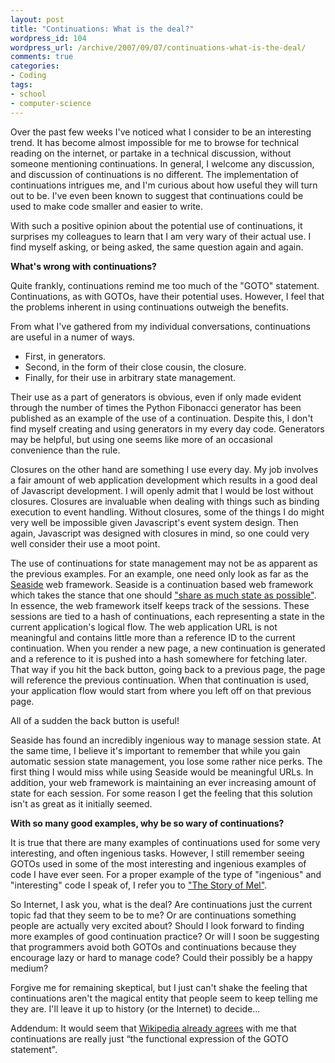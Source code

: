 ```yaml
--- 
layout: post
title: "Continuations: What is the deal?"
wordpress_id: 104
wordpress_url: /archive/2007/09/07/continuations-what-is-the-deal/
comments: true
categories: 
- Coding
tags: 
- school
- computer-science
---
```


Over the past few weeks I've noticed what I consider to be an interesting trend. It has become almost impossible for me to browse for technical reading on the internet, or partake in a technical discussion, without someone mentioning continuations. In general, I welcome any discussion, and discussion of continuations is no different. The implementation of continuations intrigues me, and I'm curious about how useful they will turn out to be. I've even been known to suggest that continuations could be used to make code smaller and easier to write. 

With such a positive opinion about the potential use of continuations, it surprises my colleagues to learn that I am very wary of their actual use. I find myself asking, or being asked, the same question again and again.

**What's wrong with continuations?**

Quite frankly, continuations remind me too much of the "GOTO" statement. Continuations, as with GOTOs, have their potential uses. However, I feel that the problems inherent in using continuations outweigh the benefits.

From what I've gathered from my individual conversations, continuations are useful in a numer of ways.

- First, in generators.
- Second, in the form of their close cousin, the closure.
- Finally, for their use in arbitrary state management.

Their use as a part of generators is obvious, even if only made evident through the number of times the Python Fibonacci generator has been published as an example of the use of a continuation. Despite this, I don't find myself creating and using generators in my every day code. Generators may be helpful, but using one seems like more of an occasional convenience than the rule.

Closures on the other hand are something I use every day. My job involves a fair amount of web application development which results in a good deal of Javascript development. I will openly admit that I would be lost without  closures. Closures are invaluable when dealing with things such as binding execution to event handling. Without closures, some of the things I do might very well be impossible given Javascript's event system design. Then again, Javascript was designed with closures in mind, so one could very well consider their use a moot point.

The use of continuations for state management may not be as apparent as the previous examples. For an example, one need only look as far as the [Seaside](http://www.seaside.st/ "Seaside: A Continuation Based Web Framework") web framework. Seaside is a continuation based web framework which takes the stance that one should ["share as much state as possible"](http://www.seaside.st/documentation/videos?16&_k=jWLNbTUu&_n&_s=URoqQLYxrnXYKHZb "As stated by Lukas Renggli in his talk "). In essence, the web framework itself keeps track of the sessions. These sessions are tied to a hash of continuations, each representing a state in the current application's logical flow. The web application URL is not meaningful and contains little more than a reference ID to the current continuation. When you render a new page, a new continuation is generated and a reference to it is pushed into a hash somewhere for fetching later. That way if you hit the back button, going back to a previous page, the page will reference the previous continuation. When that continuation is used, your application flow would start from where you left off on that previous page.

All of a sudden the back button is useful!

Seaside has found an incredibly ingenious way to manage session state. At the same time, I believe it's important to remember that while you gain automatic session state management, you lose some rather nice perks. The first thing I would miss while using Seaside would be meaningful URLs. In addition, your web framework is maintaining an ever increasing amount of state for each session. For some reason I get the feeling that this solution isn't as great as it initially seemed.

**With so many good examples, why be so wary of continuations?**

It is true that there are many examples of continuations used for some very interesting, and often ingenious tasks. However, I still remember seeing GOTOs used in some of the most interesting and ingenious examples of code I have ever seen. For a proper example of the type of "ingenious" and "interesting" code I speak of, I refer you to ["The Story of Mel"](http://catb.org/jargon/html/story-of-mel.html "The Story of Mel from The Jargon File.").

So Internet, I ask you, what is the deal? Are continuations just the current topic fad that they seem to be to me? Or are continuations something people are actually very excited about? Should I look forward to finding more examples of good continuation practice? Or will I soon be suggesting that programmers avoid both GOTOs and continuations because they encourage lazy or hard to manage code? Could their possibly be a happy medium?

Forgive me for remaining skeptical, but I just can't shake the feeling that continuations aren't the magical entity that people seem to keep telling me they are.  I'll leave it up to history (or the Internet) to decide...

Addendum: It would seem that [Wikipedia already agrees](http://www.wikipedia.org/wiki/Continuation#Disadvantages "Wikipedia Continuations Article - Disadvantages") with me that continuations are really just “the functional expression of the GOTO statement".
